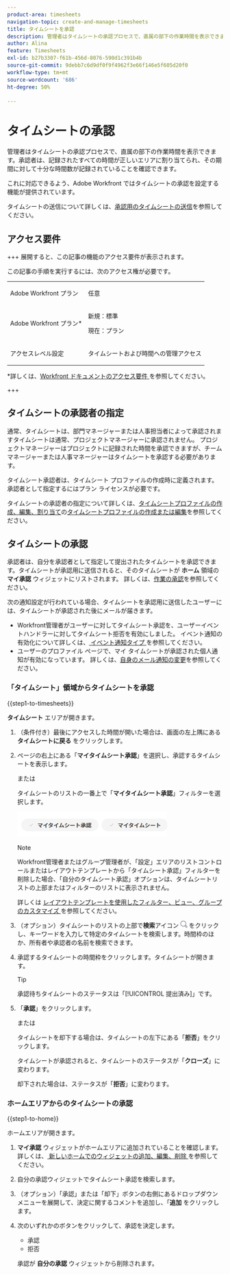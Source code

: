 ```yaml
---
product-area: timesheets
navigation-topic: create-and-manage-timesheets
title: タイムシートを承認
description: 管理者はタイムシートの承認プロセスで、直属の部下の作業時間を表示できます。承認者は、記録されたすべての時間が正しいエリアに割り当てられ、その期間に対して十分な時間数が記録されていることを確認できます。
author: Alina
feature: Timesheets
exl-id: b27b3307-f61b-456d-8076-590d1c391b4b
source-git-commit: 9debb7c6d9df0f9f4962f3e66f146e5f605d20f0
workflow-type: tm+mt
source-wordcount: '686'
ht-degree: 50%

---
```


# タイムシートの承認

<!--Audited: 8/2024-->

管理者はタイムシートの承認プロセスで、直属の部下の作業時間を表示できます。承認者は、記録されたすべての時間が正しいエリアに割り当てられ、その期間に対して十分な時間数が記録されていることを確認できます。

これに対応できるよう、Adobe Workfront ではタイムシートの承認を設定する機能が提供されています。

タイムシートの送信について詳しくは、[承認用のタイムシートの送信](../../timesheets/create-and-manage-timesheets/submit-timesheet-for-approval.md)を参照してください。

## アクセス要件

+++ 展開すると、この記事の機能のアクセス要件が表示されます。

この記事の手順を実行するには、次のアクセス権が必要です。

<table style="table-layout:auto"> 
 <col> 
 </col> 
 <col> 
 </col> 
 <tbody> 
  <tr> 
   <td role="rowheader"><p>Adobe Workfront プラン</p></td> 
   <td> <p>任意</p> </td> 
  </tr> 
  <tr> 
   <td role="rowheader"><p>Adobe Workfront プラン*</p></td> 
   <td> <p>新規：標準</p>
   <p>現在：プラン </p> 
   <tr> 
   <td role="rowheader">アクセスレベル設定</td> 
   <td> <p>タイムシートおよび時間への管理アクセス </p> </td> 
  </tr>

</td> 
  </tr> 
 </tbody> 
</table>

*詳しくは、[Workfront ドキュメントのアクセス要件 ](/help/quicksilver/administration-and-setup/add-users/access-levels-and-object-permissions/access-level-requirements-in-documentation.md) を参照してください。

+++

## タイムシートの承認者の指定

通常、タイムシートは、部門マネージャーまたは人事担当者によって承認されますタイムシートは通常、プロジェクトマネージャーに承認されません。 プロジェクトマネージャーはプロジェクトに記録された時間を承認できますが、チームマネージャーまたは人事マネージャーはタイムシートを承認する必要があります。

タイムシート承認者は、タイムシート プロファイルの作成時に定義されます。 承認者として指定するにはプラン ライセンスが必要です。

タイムシートの承認者の指定について詳しくは、[タイムシートプロファイルの作成、編集、割り当て](../../timesheets/create-and-manage-timesheets/create-timesheet-profiles.md)の[タイムシートプロファイルの作成または編集](../../timesheets/create-and-manage-timesheets/create-timesheet-profiles.md#create)を参照してください。

## タイムシートの承認

承認者は、自分を承認者として指定して提出されたタイムシートを承認できます。タイムシートが承認用に送信されると、そのタイムシートが **ホーム** 領域の **マイ承認** ウィジェットにリストされます。 詳しくは、[作業の承認](../../review-and-approve-work/manage-approvals/approving-work.md)を参照してください。

次の通知設定が行われている場合、タイムシートを承認用に送信したユーザーには、タイムシートが承認された後にメールが届きます。

* Workfront管理者がユーザーに対してタイムシート承認を、ユーザーイベントハンドラーに対してタイムシート拒否を有効にしました。 イベント通知の有効化について詳しくは、[ イベント通知タイプ ](../../administration-and-setup/manage-workfront/emails/event-notifications-available-in-wf.md) を参照してください。
* ユーザーのプロファイル ページで、マイ タイムシートが承認された個人通知が有効になっています。 詳しくは、[自身のメール通知の変更](/help/quicksilver/workfront-basics/using-notifications/activate-or-deactivate-your-own-event-notifications.md)を参照してください。

### 「タイムシート」領域からタイムシートを承認

{{step1-to-timesheets}}

**タイムシート** エリアが開きます。

1. （条件付き）最後にアクセスした時間が開いた場合は、画面の左上隅にある **タイムシートに戻る** をクリックします。

1. ページの右上にある「**マイタイムシート承認**」を選択し、承認するタイムシートを表示します。

   または

   タイムシートのリストの一番上で「**マイタイムシート承認**」フィルターを選択します。

   ![](assets/my-timesheet-approvals-my-timesheets-pills-on-timesheets-list-nwe-350x58.png)

   >[!NOTE]
   >
   >Workfront管理者またはグループ管理者が、「設定」エリアのリストコントロールまたはレイアウトテンプレートから「タイムシート承認」フィルターを削除した場合、「自分のタイムシート承認」オプションは、タイムシートリストの上部またはフィルターのリストに表示されません。
   >
   >詳しくは [ レイアウトテンプレートを使用したフィルター、ビュー、グループのカスタマイズ ](../../administration-and-setup/customize-workfront/use-layout-templates/customize-fvg-list-controls-layout-template.md) を参照してください。
   >   
   >

1. （オプション）タイムシートのリストの上部で&#x200B;**検索**&#x200B;アイコン ![](assets/search-icon.png) をクリックし、キーワードを入力して特定のタイムシートを検索します。時間枠のほか、所有者や承認者の名前を検索できます。
1. 承認するタイムシートの時間枠をクリックします。タイムシートが開きます。

   >[!TIP]
   >
   >承認待ちタイムシートのステータスは「[!UICONTROL 提出済み]」です。


1. 「**承認**」をクリックします。

   または

   タイムシートを却下する場合は、タイムシートの左下にある「**拒否**」をクリックします。

   タイムシートが承認されると、タイムシートのステータスが「**クローズ**」に変わります。

   却下された場合は、ステータスが「**拒否**」に変わります。

### ホームエリアからのタイムシートの承認

{{step1-to-home}}

ホームエリアが開きます。

1. **マイ承認** ウィジェットがホームエリアに追加されていることを確認します。 詳しくは、[ 新しいホームでのウィジェットの追加、編集、削除 ](/help/quicksilver/workfront-basics/using-home/new-home/add-edit-remove-widgets-in-new-home.md) を参照してください。
1. 自分の承認ウィジェットでタイムシート承認を検索します。
1. （オプション）「承認」または「却下」ボタンの右側にあるドロップダウンメニューを展開して、決定に関するコメントを追加し、「**追加** をクリックします。
1. 次のいずれかのボタンをクリックして、承認を決定します。

   * 承認
   * 拒否

   承認が **自分の承認** ウィジェットから削除されます。


